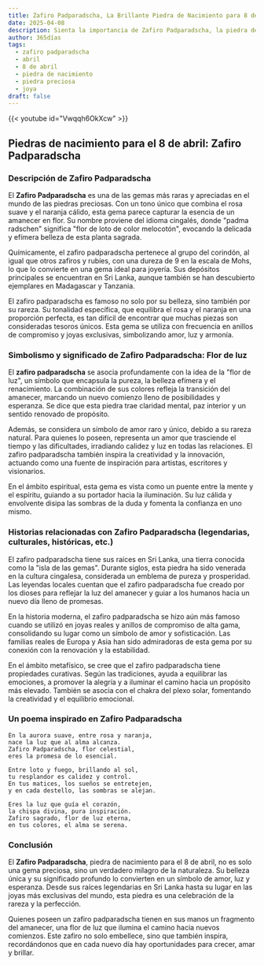 ```yaml
---
title: Zafiro Padparadscha, La Brillante Piedra de Nacimiento para 8 de abril
date: 2025-04-08
description: Sienta la importancia de Zafiro Padparadscha, la piedra de nacimiento de 8 de abril que simboliza Flor de luz. Deje que su belleza y significado iluminen su día.
author: 365días
tags:
  - zafiro padparadscha
  - abril
  - 8 de abril
  - piedra de nacimiento
  - piedra preciosa
  - joya
draft: false
---
```


{{< youtube id="Vwqqh6OkXcw" >}}


## Piedras de nacimiento para el 8 de abril: Zafiro Padparadscha

### Descripción de Zafiro Padparadscha

El **Zafiro Padparadscha** es una de las gemas más raras y apreciadas en el mundo de las piedras preciosas. Con un tono único que combina el rosa suave y el naranja cálido, esta gema parece capturar la esencia de un amanecer en flor. Su nombre proviene del idioma cingalés, donde "padma radschen" significa "flor de loto de color melocotón", evocando la delicada y efímera belleza de esta planta sagrada.

Químicamente, el zafiro padparadscha pertenece al grupo del corindón, al igual que otros zafiros y rubíes, con una dureza de 9 en la escala de Mohs, lo que lo convierte en una gema ideal para joyería. Sus depósitos principales se encuentran en Sri Lanka, aunque también se han descubierto ejemplares en Madagascar y Tanzania.

El zafiro padparadscha es famoso no solo por su belleza, sino también por su rareza. Su tonalidad específica, que equilibra el rosa y el naranja en una proporción perfecta, es tan difícil de encontrar que muchas piezas son consideradas tesoros únicos. Esta gema se utiliza con frecuencia en anillos de compromiso y joyas exclusivas, simbolizando amor, luz y armonía.

### Simbolismo y significado de Zafiro Padparadscha: Flor de luz

El **zafiro padparadscha** se asocia profundamente con la idea de la "flor de luz", un símbolo que encapsula la pureza, la belleza efímera y el renacimiento. La combinación de sus colores refleja la transición del amanecer, marcando un nuevo comienzo lleno de posibilidades y esperanza. Se dice que esta piedra trae claridad mental, paz interior y un sentido renovado de propósito.

Además, se considera un símbolo de amor raro y único, debido a su rareza natural. Para quienes lo poseen, representa un amor que trasciende el tiempo y las dificultades, irradiando calidez y luz en todas las relaciones. El zafiro padparadscha también inspira la creatividad y la innovación, actuando como una fuente de inspiración para artistas, escritores y visionarios.

En el ámbito espiritual, esta gema es vista como un puente entre la mente y el espíritu, guiando a su portador hacia la iluminación. Su luz cálida y envolvente disipa las sombras de la duda y fomenta la confianza en uno mismo.

### Historias relacionadas con Zafiro Padparadscha (legendarias, culturales, históricas, etc.)

El zafiro padparadscha tiene sus raíces en Sri Lanka, una tierra conocida como la "isla de las gemas". Durante siglos, esta piedra ha sido venerada en la cultura cingalesa, considerada un emblema de pureza y prosperidad. Las leyendas locales cuentan que el zafiro padparadscha fue creado por los dioses para reflejar la luz del amanecer y guiar a los humanos hacia un nuevo día lleno de promesas.

En la historia moderna, el zafiro padparadscha se hizo aún más famoso cuando se utilizó en joyas reales y anillos de compromiso de alta gama, consolidando su lugar como un símbolo de amor y sofisticación. Las familias reales de Europa y Asia han sido admiradoras de esta gema por su conexión con la renovación y la estabilidad.

En el ámbito metafísico, se cree que el zafiro padparadscha tiene propiedades curativas. Según las tradiciones, ayuda a equilibrar las emociones, a promover la alegría y a iluminar el camino hacia un propósito más elevado. También se asocia con el chakra del plexo solar, fomentando la creatividad y el equilibrio emocional.

### Un poema inspirado en Zafiro Padparadscha

```
En la aurora suave, entre rosa y naranja,  
nace la luz que al alma alcanza.  
Zafiro Padparadscha, flor celestial,  
eres la promesa de lo esencial.  

Entre loto y fuego, brillando al sol,  
tu resplandor es calidez y control.  
En tus matices, los sueños se entretejen,  
y en cada destello, las sombras se alejan.  

Eres la luz que guía el corazón,  
la chispa divina, pura inspiración.  
Zafiro sagrado, flor de luz eterna,  
en tus colores, el alma se serena.
```

### Conclusión

El **Zafiro Padparadscha**, piedra de nacimiento para el 8 de abril, no es solo una gema preciosa, sino un verdadero milagro de la naturaleza. Su belleza única y su significado profundo lo convierten en un símbolo de amor, luz y esperanza. Desde sus raíces legendarias en Sri Lanka hasta su lugar en las joyas más exclusivas del mundo, esta piedra es una celebración de la rareza y la perfección.

Quienes poseen un zafiro padparadscha tienen en sus manos un fragmento del amanecer, una flor de luz que ilumina el camino hacia nuevos comienzos. Este zafiro no solo embellece, sino que también inspira, recordándonos que en cada nuevo día hay oportunidades para crecer, amar y brillar.